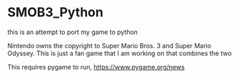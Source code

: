 # SMOB3_Python
this is an attempt to port my game to python

Nintendo owns the copyright to Super Mario Bros. 3 and Super Mario Odyssey. This is just a fan game that I am working on that combines the two

This requires pygame to run, https://www.pygame.org/news
